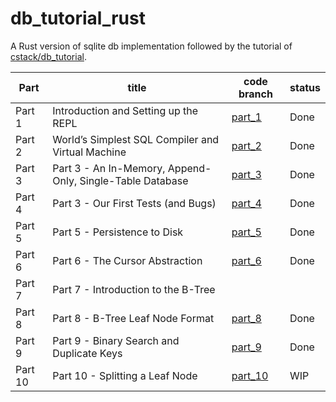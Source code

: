 # db_tutorial_rust
A Rust version of sqlite db implementation followed by the tutorial of [cstack/db_tutorial](https://github.com/cstack/db_tutorial).

|Part|title|code branch|status|
|-------|---------|---------|-----|
|Part 1|Introduction and Setting up the REPL|[part_1](https://github.com/guimingyue/db_tutorial_rust/tree/part_1)|Done|
|Part 2|World’s Simplest SQL Compiler and Virtual Machine|[part_2](https://github.com/guimingyue/db_tutorial_rust/tree/part_2)|Done|
|Part 3|Part 3 - An In-Memory, Append-Only, Single-Table Database|[part_3](https://github.com/guimingyue/db_tutorial_rust/tree/part_3)|Done|
|Part 4|Part 3 - Our First Tests (and Bugs)|[part_4](https://github.com/guimingyue/db_tutorial_rust/tree/part_4)|Done|
|Part 5|Part 5 - Persistence to Disk|[part_5](https://github.com/guimingyue/db_tutorial_rust/tree/part_5)|Done|
|Part 6|Part 6 - The Cursor Abstraction|[part_6](https://github.com/guimingyue/db_tutorial_rust/tree/part_6)|Done|
|Part 7|Part 7 - Introduction to the B-Tree|||
|Part 8|Part 8 - B-Tree Leaf Node Format|[part_8](https://github.com/guimingyue/db_tutorial_rust/tree/part_8)|Done|
|Part 9|Part 9 - Binary Search and Duplicate Keys|[part_9](https://github.com/guimingyue/db_tutorial_rust/tree/part_9)|Done|
|Part 10|Part 10 - Splitting a Leaf Node|[part_10](https://github.com/guimingyue/db_tutorial_rust/tree/part_10)|WIP|

